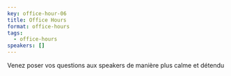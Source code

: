 ```yaml
---
key: office-hour-06
title: Office Hours
format: office-hours
tags:
  - office-hours
speakers: []
---
```

Venez poser vos questions aux speakers de manière plus calme et détendu